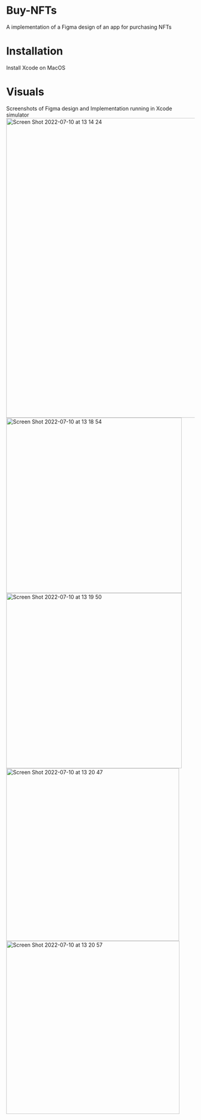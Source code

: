 # Buy-NFTs
A implementation of a Figma design of an app for purchasing NFTs 

# Installation
Install Xcode on MacOS

# Visuals 
Screenshots of Figma design and Implementation running in Xcode simulator
<img width="802" alt="Screen Shot 2022-07-10 at 13 14 24" src="https://user-images.githubusercontent.com/18536619/178146413-155b4e66-2c35-4ee9-8819-ce4fdfae12d5.png">
<img width="469" alt="Screen Shot 2022-07-10 at 13 18 54" src="https://user-images.githubusercontent.com/18536619/178146598-df138585-c00b-4e0b-b845-318e2e493a08.png">
<img width="469" alt="Screen Shot 2022-07-10 at 13 19 50" src="https://user-images.githubusercontent.com/18536619/178146607-c72676f4-b89a-44d2-a209-eca717062270.png">
<img width="462" alt="Screen Shot 2022-07-10 at 13 20 47" src="https://user-images.githubusercontent.com/18536619/178146653-36d772a0-a85a-493c-afde-91ffbdb51819.png">
<img width="463" alt="Screen Shot 2022-07-10 at 13 20 57" src="https://user-images.githubusercontent.com/18536619/178146670-380fae99-1310-4961-bca5-a31651327bb2.png">
